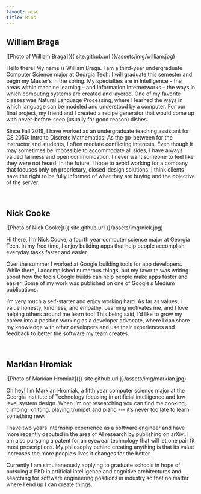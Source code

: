 ```yaml
---
layout: misc
title: Bios
---
```


<h2>William Braga</h2>

![Photo of William Braga]({{ site.github.url }}/assets/img/william.jpg)

Hello there! My name is William Braga. I am a third-year undergraduate Computer Science major at Georgia Tech. I will graduate this semester and begin my Master’s in the spring. My specialties are in Intelligence – the areas within machine learning – and Information Internetworks – the ways in which computing systems are created and layered. One of my favorite classes was Natural Language Processing, where I learned the ways in which language can be modeled and understood by a computer. For our final project, my friend and I created a recipe generator that would come up with never-before-seen (usually for good reason) dishes.

Since Fall 2019, I have worked as an undergraduate teaching assistant for CS 2050: Intro to Discrete Mathematics. As the go-between for the instructor and students, I often mediate conflicting interests. Even though it may sometimes be impossible to accommodate all sides, I have always valued fairness and open communication. I never want someone to feel like they were not heard. In the future, I hope to avoid working for a company that focuses only on proprietary, closed-design solutions. I think clients have the right to be fully informed of what they are buying and the objective of the server.

<br>


<h2>Nick Cooke</h2>

![Photo of Nick Cooke]({{ site.github.url }}/assets/img/nick.jpg)

Hi there, I’m Nick Cooke, a fourth year computer science major at Georgia Tech. In my free time, I enjoy building apps that help people accomplish everyday tasks faster and easier.

Over the summer I worked at Google building tools for app developers. While there, I accomplished numerous things, but my favorite was writing about how the tools Google builds can help people make apps faster and easier. Some of my work was published on one of Google’s Medium publications. 

I’m very much a self-starter and enjoy working hard. As far as values, I value honesty, kindness, and empathy. Learning motivates me, and I love helping others around me learn too! This being said, I’d like to grow my career into a position working as a developer advocate, where I can share my knowledge with other developers and use their experiences and feedback to better the software my team creates.

<br>

<h2>Markian Hromiak</h2>

![Photo of Markian Hromiak]({{ site.github.url }}/assets/img/markian.jpg)

Oh hey! I’m Markian Hromiak, a fifth year computer science major at the Georgia Institute of Technology focusing in artificial intelligence and low-level system design. When I’m not researching you can find me cooking, climbing, knitting, playing trumpet and piano --- it’s never too late to learn something new.

I have two years internship experience as a software engineer and have more recently debuted in the area of AI research by publishing on arXiv. I am also pursuing a patent for an eyewear technology that will let one pair fit most prescriptions. My philosophy behind creating anything is that its value increases the more people’s lives it changes for the better.

Currently I am simultaneously applying to graduate schools in hope of pursuing a PhD in artificial intelligence and cognitive architectures and searching for software engineering positions in industry so that no matter where I end up I can create things.
